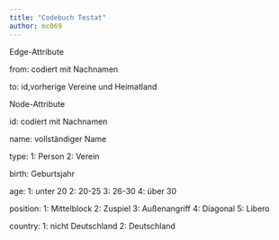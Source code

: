 ```yaml
---
title: "Codebuch Testat"
author: mc069
---
```


<Codebuch Testat>

Edge-Attribute

from: codiert mit Nachnamen

to: id,vorherige Vereine und Heimatland



Node-Attribute

id: codiert mit Nachnamen

name: vollständiger Name

type: 1: Person 2: Verein

birth: Geburtsjahr

age: 1: unter 20
2: 20-25
3: 26-30
4: über 30

position: 1: Mittelblock
2: Zuspiel
3: Außenangriff
4: Diagonal
5: Libero

country: 1: nicht Deutschland
2: Deutschland
